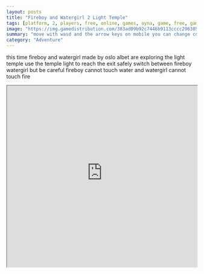 ```yaml
---
layout: posts
title: "Fireboy and Watergirl 2 Light Temple"
tags: [platform, 2, players, free, online, games, oyna, game, free, games, play, play, games]
image: "https://img.gamedistribution.com/383ad09b92c7446b9113cccc29630517-512x384.jpeg"
summary: "move with wasd and the arrow keys on mobile you can change controls in the options menu  free online games oyna game free games play play games"
category: "Adventure"
---
```


this time fireboy and watergirl made by oslo albet are exploring the light temple use the temple light to reach the exit safely switch between fireboy watergirl but be careful fireboy cannot touch water and watergirl cannot touch fire

<iframe width="100%" height="480px;" src="https://html5.gamedistribution.com/383ad09b92c7446b9113cccc29630517/"></iframe>